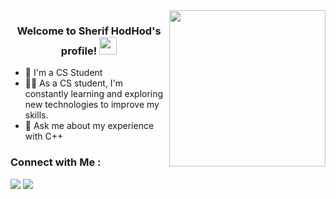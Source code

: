 
<img width="250" align="right" src="https://c.tenor.com/_DOBjnGspYAAAAAM/code-coding.gif">

<h3 align="center">
  Welcome to Sherif HodHod's profile!
    <img src="https://media.giphy.com/media/hvRJCLFzcasrR4ia7z/giphy.gif" width="28">
</h3>

<!-- Typing SVG by DenverCoder1 - https://github.com/DenverCoder1/readme-typing-svg -->

- 🏢 I'm a CS Student
- 👨‍💻 As a CS student, I'm constantly learning and exploring new technologies to improve my skills.
- 💬 Ask me about my experience with C++ 

### Connect with Me :

<a href="https://www.linkedin.com/in/sheriff-muhammad-945926250/" target="_blank"><img src="https://img.shields.io/badge/-Sherif%20HodHod-0077B5?style=for-the-badge&logo=Linkedin&logoColor=white"/></a>
<a href="https://t.me/SherifHodHod" target="_blank"><img src="https://img.shields.io/badge/-Sherfi%20HodHod-0077B5?style=for-the-badge&logo=Telegram&logoColor=white"/></a>
